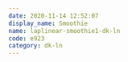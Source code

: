 ```yaml
---
date: 2020-11-14 12:52:07
display_name: Smoothie
name: laplinear-smoothie1-dk-ln
code: e923
category: dk-ln
---
```

